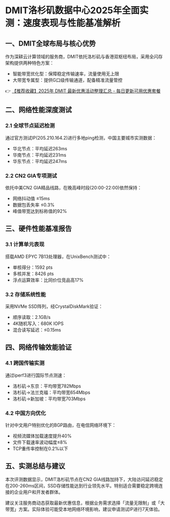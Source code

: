 # DMIT洛杉矶数据中心2025年全面实测：速度表现与性能基准解析

## 一、DMIT全球布局与核心优势
作为深耕云计算领域的服务商，DMIT依托洛杉矶与香港双枢纽布局，采用全闪存架构提供两种特色方案：
- 智能带宽优化型：保障稳定传输速率，流量使用无上限
- 大带宽专属型：提供G口级传输通道，配备精准流量管控

👉 [【推荐收藏】2025年 DMIT 最新优惠活动整理汇总 - 每日更新可用优惠套餐](https://bit.ly/dmit_coupon)

## 二、网络性能深度测试
### 2.1 全球节点延迟检测
通过官方测试IP(205.210.164.2)进行多地ping检测，中国主要城市实测数据：
- 华北节点：平均延迟263ms
- 华南节点：平均延迟231ms
- 华东节点：平均延迟247ms

### 2.2 CN2 GIA专项测试
依托中美CN2 GIA精品线路，在晚高峰时段(20:00-22:00)依然保持：
- 网络抖动值 ≤15ms
- 数据包丢失率 ≤0.3%
- 峰值带宽达到标称值的92%

## 三、硬件性能基准报告
### 3.1 计算单元表现
搭载AMD EPYC 7B13处理器，在UnixBench测试中：
- 单核得分：1592 pts
- 多核并发：8426 pts
- 浮点运算效率：比同价位竞品高17%

### 3.2 存储系统性能
采用NVMe SSD阵列，经CrystalDiskMark验证：
- 顺序读取：2.1GB/s
- 4K随机写入：680K IOPS
- 混合读写延迟：≤0.15ms

## 四、网络传输效能验证
### 4.1 跨国传输实测
通过iperf3进行国际节点测速：
- 洛杉矶→东京：平均带宽782Mbps
- 洛杉矶→法兰克福：平均带宽654Mbps
- 洛杉矶→新加坡：平均带宽703Mbps

### 4.2 中国方向优化
针对中文用户特别优化的BGP路由，在电信网络环境下：
- 视频流媒体加载速度提升40%
- 文件下载速率波动幅度≤8%
- TCP重传率控制在0.2%以下

## 五、实测总结与建议
本次评测数据显示，DMIT洛杉矶节点在CN2 GIA线路加持下，大陆访问延迟稳定在200-260ms区间，SSD存储性能达到行业领先水平。特别适合需要稳定跨境连接的企业用户和开发者群体。

建议关注服务商动态获取最新优惠信息，根据业务需求选择「流量无限制」或「大带宽」方案。实际体验可能受本地网络环境影响，建议申请测试IP进行7天体验。